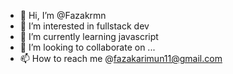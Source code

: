 - 👋 Hi, I’m @Fazakrmn
- 👀 I’m interested in fullstack dev
- 🌱 I’m currently learning javascript
- 💞️ I’m looking to collaborate on ...
- 📫 How to reach me @fazakarimun11@gmail.com

<!---
Fazakrmn/Fazakrmn is a ✨ special ✨ repository because its `README.md` (this file) appears on your GitHub profile.
You can click the Preview link to take a look at your changes.
--->
